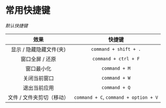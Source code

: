 # 常用快捷键

*默认快捷键*

|           效果            |                快捷键                 |
| :-----------------------: | :-----------------------------------: |
|  显示 / 隐藏隐藏文件(夹)  |         `command + shift + .`         |
|      窗口全屏 / 还原      |         `command + ctrl + F`          |
|        窗口最小化         |             `command + M`             |
|       关闭当前窗口        |             `command + W`             |
|       退出当前应用        |             `command + Q`             |
| 文件 / 文件夹剪切（移动） | `command + C`, `command + option + V` |

